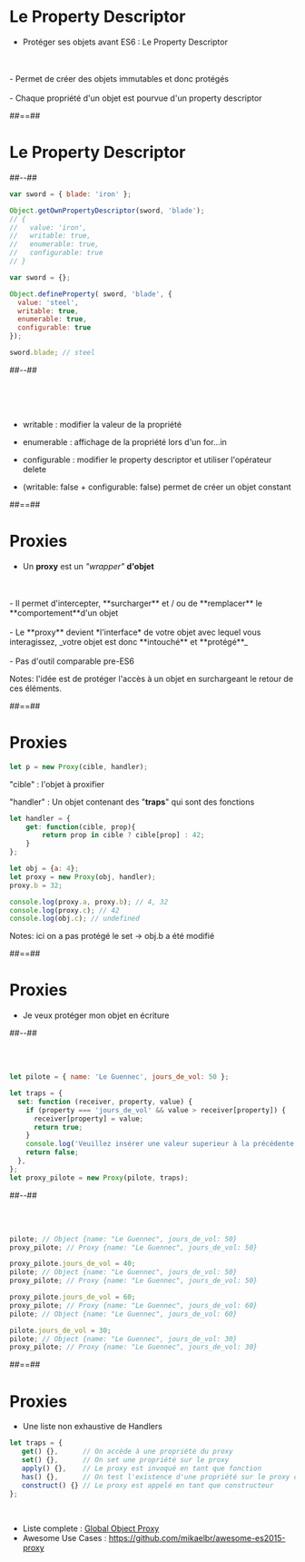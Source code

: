 <!-- .slide -->

# Le Property Descriptor

- Protéger ses objets avant ES6 : Le Property Descriptor
<br/>
<br/>
- Permet de créer des objets immutables et donc protégés
<br/>
<br/>
- Chaque propriété d'un objet est pourvue d'un property descriptor
<!-- .element: class="list-fragment" -->

##==##

<!-- .slide: class="two-column-layout" -->

# Le Property Descriptor

##--##

<!-- .slide: class="with-code" -->

```javascript
var sword = { blade: 'iron' };

Object.getOwnPropertyDescriptor(sword, 'blade');
// {
//   value: 'iron',
//   writable: true,
//   enumerable: true,
//   configurable: true
// }
```
<!-- .element: class="fragment" -->

```javascript
var sword = {};

Object.defineProperty( sword, 'blade', {
  value: 'steel',
  writable: true,
  enumerable: true,
  configurable: true
});

sword.blade; // steel
```
<!-- .element: class="fragment" -->

##--##

<!-- .slide -->

<br />
<br />
<br />

- writable : modifier la valeur de la propriété
<!-- .element: class="withdrawal-margin" -->
- enumerable : affichage de la propriété lors d'un for...in
<!-- .element: class="withdrawal-margin" -->
- configurable : modifier le property descriptor et utiliser l'opérateur delete
<!-- .element: class="withdrawal-margin" -->
- (writable: false + configurable: false) permet de créer un objet constant
<!-- .element: class="list-fragment withdrawal-margin" -->

##==##

<!-- .slide -->

# Proxies

- Un **proxy** est un _"wrapper"_ **d'objet**
<br/>
<br/>
- Il permet d'intercepter, **surcharger** et / ou de **remplacer** le **comportement**d'un objet
<br/>
<br/>
- Le **proxy** devient *l'interface* de votre objet avec lequel vous interagissez, _votre objet est donc **intouché** et **protégé**_
<br/>
<br/>
- Pas d'outil comparable pre-ES6
<!-- .element: class="list-fragment" -->


Notes:
l'idée est de protéger l'accès à un objet en surchargeant le retour de ces éléments.

##==##

<!-- .slide: class="with-code" -->

# Proxies

```javascript
let p = new Proxy(cible, handler);
```
<!-- .element: class="fragment" -->

"cible" : l'objet à proxifier
<!-- .element: class="fragment" -->

"handler" : Un objet contenant des "**traps**" qui sont des fonctions
<!-- .element: class="fragment" -->

```javascript
let handler = {
    get: function(cible, prop){
        return prop in cible ? cible[prop] : 42;
    }
};

let obj = {a: 4};
let proxy = new Proxy(obj, handler);
proxy.b = 32;

console.log(proxy.a, proxy.b); // 4, 32
console.log(proxy.c); // 42
console.log(obj.c); // undefined
```
<!-- .element: class="fragment" -->

Notes:
ici on a pas protégé le set -> obj.b a été modifié

##==##

<!-- .slide: class="two-column-layout" -->

# Proxies

- Je veux protéger mon objet en écriture

##--##

<!-- .slide: class="with-code" -->

<br/>
<br/>

```javascript
let pilote = { name: 'Le Guennec', jours_de_vol: 50 };

let traps = {
  set: function (receiver, property, value) {
    if (property === 'jours_de_vol' && value > receiver[property]) {
      receiver[property] = value;
      return true;
    }
    console.log('Veuillez insérer une valeur superieur à la précédente');
    return false;
  },
};
let proxy_pilote = new Proxy(pilote, traps);
```

##--##

<!-- .slide: class="with-code" -->

<br/>
<br/>

```javascript
pilote; // Object {name: "Le Guennec", jours_de_vol: 50}
proxy_pilote; // Proxy {name: "Le Guennec", jours_de_vol: 50}

proxy_pilote.jours_de_vol = 40;
pilote; // Object {name: "Le Guennec", jours_de_vol: 50}
proxy_pilote; // Proxy {name: "Le Guennec", jours_de_vol: 50}

proxy_pilote.jours_de_vol = 60;
proxy_pilote; // Proxy {name: "Le Guennec", jours_de_vol: 60}
pilote; // Object {name: "Le Guennec", jours_de_vol: 60}

pilote.jours_de_vol = 30;
pilote; // Object {name: "Le Guennec", jours_de_vol: 30}
proxy_pilote; // Proxy {name: "Le Guennec", jours_de_vol: 30}
```
<!-- .element: class="fragment" -->

##==##

<!-- .slide: class="with-code" -->

# Proxies

- Une liste non exhaustive de Handlers

```javascript
let traps = {
   get() {},      // On accède à une propriété du proxy
   set() {},      // On set une propriété sur le proxy
   apply() {},    // Le proxy est invoqué en tant que fonction
   has() {},      // On test l'existence d'une propriété sur le proxy ou sur sa chaîne prototypale
   construct() {} // Le proxy est appelé en tant que constructeur
};
```

<br/>

 - Liste complete : <a class="underline" href="https://developer.mozilla.org/en-US/docs/Web/JavaScript/Reference/Global_Objects/Proxy" target="_blank">Global Object Proxy</a></li>
 - Awesome Use Cases : <a class="underline" href="https://github.com/mikaelbr/awesome-es2015-proxy" target="_blank">https://github.com/mikaelbr/awesome-es2015-proxy</a></li>
<!-- .element: class="list-fragment" -->
